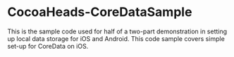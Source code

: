 CocoaHeads-CoreDataSample
=========================

This is the sample code used for half of a two-part demonstration in setting up local data storage for iOS and Android. This code sample covers simple set-up for CoreData on iOS.

